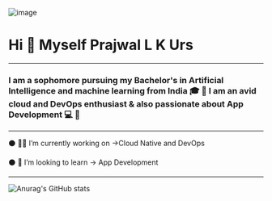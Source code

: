 ![image](https://github.com/iprajwallkurs/iprajwallkurs/assets/153601054/340b039e-8238-4166-bc84-e28d58c75d6e)


#                                        Hi 👋 Myself Prajwal L K Urs
------------------------------------
### I am a sophomore pursuing my Bachelor's in Artificial Intelligence and machine learning from India 🎓 📃 I am an avid cloud and DevOps enthusiast & also passionate about App Development 💻 📱
-----------------------------------
⚫️ 🧑‍💻 I’m currently working on →Cloud Native and DevOps

⚫️ 🔮 I’m looking to learn → App Development

-----------------------------------

![Anurag's GitHub stats](https://github-readme-stats.vercel.app/api?username=&showicons=true&theme=radical)                




